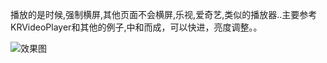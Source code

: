 播放的是时候,强制横屏,其他页面不会横屏,乐视,爱奇艺,类似的播放器..主要参考KRVideoPlayer和其他的例子,中和而成，可以快进，亮度调整。。



   ![效果图](https://cloud.githubusercontent.com/assets/3974508/12646311/2c08ed6c-c60a-11e5-9f72-9336f075925f.jpg)
